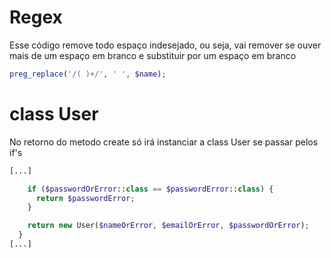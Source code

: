 # Regex


Esse código remove todo espaço indesejado, ou seja, vai remover se ouver mais de um espaço em branco e substituir por um espaço em branco
```php
preg_replace('/( )+/', ' ', $name);
```

# class User

No retorno do metodo create só irá instanciar a class User se passar pelos if's

```php
[...]

    if ($passwordOrError::class == $passwordError::class) {
      return $passwordError;
    }

    return new User($nameOrError, $emailOrError, $passwordOrError);
  }
[...]
```